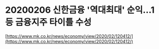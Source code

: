 # 20200206 신한금융 '역대최대' 순익…1등 금융지주 타이틀 수성

[https://www.mk.co.kr/news/economy/view/2020/02/120412/](https://www.mk.co.kr/news/economy/view/2020/02/120412/)